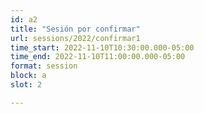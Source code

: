 ```yaml
---
id: a2
title: "Sesión por confirmar"
url: sessions/2022/confirmar1 
time_start: 2022-11-10T10:30:00.000-05:00
time_end: 2022-11-10T11:00:00.000-05:00
format: session
block: a
slot: 2

---
```


